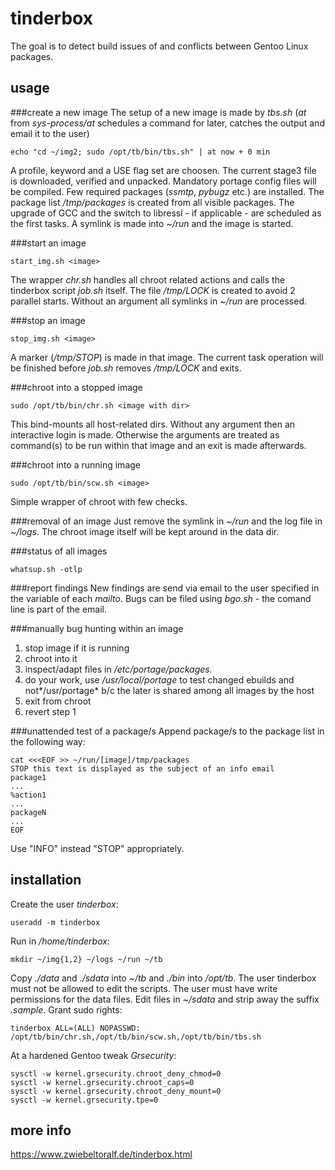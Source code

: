 # tinderbox
The goal is to detect build issues of and conflicts between Gentoo Linux packages.

## usage
###create a new image
The setup of a new image is made by *tbs.sh* (*at* from *sys-process/at* schedules a command for later, catches the output and email it to the user)
    
    echo "cd ~/img2; sudo /opt/tb/bin/tbs.sh" | at now + 0 min

A profile, keyword and a USE flag set are choosen.
The current stage3 file is downloaded, verified and unpacked.
Mandatory portage config files will be compiled.
Few required packages (*ssmtp*, *pybugz* etc.) are installed.
The package list */tmp/packages* is created from all visible packages.
The upgrade of GCC and the switch to libressl - if applicable - are scheduled as the first tasks.
A symlink is made into *~/run* and the image is started.

###start an image
    
    start_img.sh <image>

The wrapper *chr.sh* handles all chroot related actions and calls the tinderbox script *job.sh* itself.
The file */tmp/LOCK* is created to avoid 2 parallel starts.
Without an argument all symlinks in *~/run* are processed.

###stop an image

    stop_img.sh <image>

A marker (*/tmp/STOP*) is made in that image.
The current task operation will be finished before *job.sh* removes */tmp/LOCK* and exits.

###chroot into a stopped image
    
    sudo /opt/tb/bin/chr.sh <image with dir>

This bind-mounts all host-related dirs. Without any argument then an interactive login is made. Otherwise the arguments are treated as command(s) to be run within that image and an exit is made afterwards.

###chroot into a running image
    
    sudo /opt/tb/bin/scw.sh <image>

Simple wrapper of chroot with few checks.

###removal of an image
Just remove the symlink in *~/run* and the log file in *~/logs*.
The chroot image itself will be kept around in the data dir.

###status of all images

    whatsup.sh -otlp

###report findings
New findings are send via email to the user specified in the variable of each *mailto*.
Bugs can be filed using *bgo.sh* - the comand line is part of the email.

###manually bug hunting within an image
1. stop image if it is running
2. chroot into it
3. inspect/adapt files in */etc/portage/packages.*
4. do your work, use */usr/local/portage* to test changed ebuilds and not*/usr/portage* b/c the later is shared among all images by the host
5. exit from chroot
6. revert step 1

###unattended test of a package/s
Append package/s to the package list in the following way:
    
    cat <<<EOF >> ~/run/[image]/tmp/packages
    STOP this text is displayed as the subject of an info email
    package1
    ...
    %action1
    ...
    packageN
    ...
    EOF

Use "INFO" instead "STOP" appropriately.

## installation
Create the user *tinderbox*:

    useradd -m tinderbox
Run in */home/tinderbox*:

    mkdir ~/img{1,2} ~/logs ~/run ~/tb
Copy *./data* and *./sdata* into *~/tb* and *./bin* into */opt/tb*.
The user tinderbox must not be allowed to edit the scripts.
The user must have write permissions for the data files.
Edit files in *~/sdata* and strip away the suffix *.sample*.
Grant sudo rights:

    tinderbox ALL=(ALL) NOPASSWD: /opt/tb/bin/chr.sh,/opt/tb/bin/scw.sh,/opt/tb/bin/tbs.sh

At a hardened Gentoo tweak *Grsecurity*:

    sysctl -w kernel.grsecurity.chroot_deny_chmod=0
    sysctl -w kernel.grsecurity.chroot_caps=0
    sysctl -w kernel.grsecurity.chroot_deny_mount=0
    sysctl -w kernel.grsecurity.tpe=0

## more info
https://www.zwiebeltoralf.de/tinderbox.html

